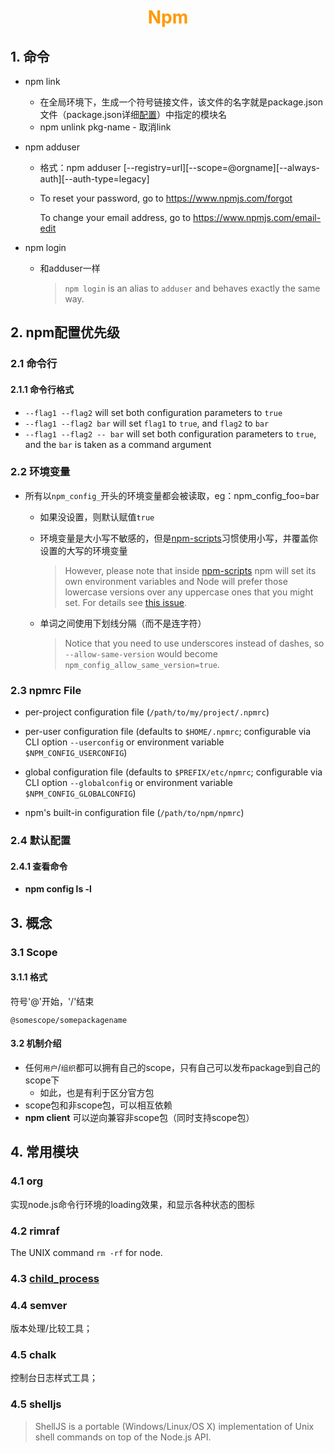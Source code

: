 # <div style="text-align:center;color:#FF9900">Npm</div>

## 1. 命令

* npm link

  * 在全局环境下，生成一个符号链接文件，该文件的名字就是package.json文件（package.json详细[配置](http://javascript.ruanyifeng.com/nodejs/packagejson.html)）中指定的模块名
  * npm unlink pkg-name  - 取消link

* npm adduser

  * 格式：npm adduser \[--registry=url\]\[--scope=@orgname\]\[--always-auth\]\[--auth-type=legacy\]

  * To reset your password, go to <https://www.npmjs.com/forgot>

    To change your email address, go to <https://www.npmjs.com/email-edit>

* npm login

  * 和adduser一样

    > `npm login` is an alias to `adduser` and behaves exactly the same way.



## 2. npm配置优先级

### 2.1 命令行

#### 2.1.1 命令行格式

* `--flag1 --flag2` will set both configuration parameters to `true`
* `--flag1 --flag2 bar` will set `flag1` to `true`, and `flag2` to `bar`
* `--flag1 --flag2 -- bar` will set both configuration parameters to `true`, and the `bar` is taken as a command argument

### 2.2 环境变量

* 所有以`npm_config_`开头的环境变量都会被读取，eg：npm_config_foo=bar

  * 如果没设置，则默认赋值`true`

  * 环境变量是大小写不敏感的，但是[npm-scripts](https://docs.npmjs.com/misc/scripts)习惯使用小写，并覆盖你设置的大写的环境变量

    > However, please note that inside [npm-scripts](https://docs.npmjs.com/misc/scripts) npm will set its own environment variables and Node will prefer those lowercase versions over any uppercase ones that you might set. For details see [this issue](https://github.com/npm/npm/issues/14528).

  * 单词之间使用下划线分隔（而不是连字符）

    > Notice that you need to use underscores instead of dashes, so `--allow-same-version` would become `npm_config_allow_same_version=true`.

### 2.3 npmrc File

- per-project configuration file (`/path/to/my/project/.npmrc`)

- per-user configuration file (defaults to `$HOME/.npmrc`; configurable via CLI option `--userconfig` or environment variable `$NPM_CONFIG_USERCONFIG`)

- global configuration file (defaults to `$PREFIX/etc/npmrc`; configurable via CLI option `--globalconfig` or environment variable `$NPM_CONFIG_GLOBALCONFIG`)

- npm's built-in configuration file (`/path/to/npm/npmrc`)

### 2.4 默认配置

#### 2.4.1 查看命令

* **npm config ls -l**

## 3. 概念

### 3.1 Scope

#### 3.1.1 格式

符号'@'开始，'/'结束

```
@somescope/somepackagename
```

#### 3.2 机制介绍

* 任何`用户`/`组织`都可以拥有自己的scope，只有自己可以发布package到自己的scope下
  * 如此，也是有利于区分官方包
* scope包和非scope包，可以相互依赖
* **npm client** 可以逆向兼容非scope包（同时支持scope包）

## 4. 常用模块
### 4.1 org
实现node.js命令行环境的loading效果，和显示各种状态的图标


### 4.2 rimraf
The UNIX command `rm -rf` for node.

### 4.3 [child_process][]


### 4.4 semver
版本处理/比较工具；


### 4.5 chalk
控制台日志样式工具；

### 4.5 shelljs
> ShellJS is a portable (Windows/Linux/OS X) implementation of Unix shell commands on top of the Node.js API. 




[child_process]: https://nodejs.org/api/child_process.html#child_process_child_process
